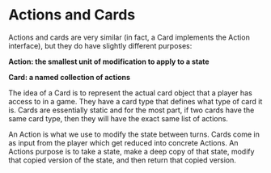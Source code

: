 # Actions and Cards

Actions and cards are very similar (in fact, a Card implements the Action interface), but they do have slightly different purposes:

**Action: the smallest unit of modification to apply to a state**

**Card: a named collection of actions**

The idea of a Card is to represent the actual card object that a player has access to in a game.  They have a card type that defines what type of card it is.  Cards are essentially static and for the most part, if two cards have the same card type, then they will have the exact same list of actions.

An Action is what we use to modify the state between turns. Cards come in as input from the player which get reduced into concrete Actions. An Actions purpose is to take a state, make a deep copy of that state, modify that copied version of the state, and then return that copied version. 